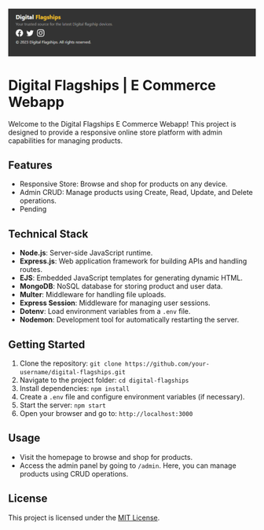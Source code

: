 ![Project Header](https://raw.githubusercontent.com/lakshithaonline/Digital-Flagships-E-Commerce/main/uploads/Screenshot%202023-08-24%20160154.png)

# Digital Flagships | E Commerce Webapp

Welcome to the Digital Flagships E Commerce Webapp! This project is designed to provide a responsive online store platform with admin capabilities for managing products.

## Features

- Responsive Store: Browse and shop for products on any device.
- Admin CRUD: Manage products using Create, Read, Update, and Delete operations.
- Pending
  
## Technical Stack

- **Node.js**: Server-side JavaScript runtime.
- **Express.js**: Web application framework for building APIs and handling routes.
- **EJS**: Embedded JavaScript templates for generating dynamic HTML.
- **MongoDB**: NoSQL database for storing product and user data.
- **Multer**: Middleware for handling file uploads.
- **Express Session**: Middleware for managing user sessions.
- **Dotenv**: Load environment variables from a `.env` file.
- **Nodemon**: Development tool for automatically restarting the server.

## Getting Started

1. Clone the repository: `git clone https://github.com/your-username/digital-flagships.git`
2. Navigate to the project folder: `cd digital-flagships`
3. Install dependencies: `npm install`
4. Create a `.env` file and configure environment variables (if necessary).
5. Start the server: `npm start`
6. Open your browser and go to: `http://localhost:3000`

## Usage

- Visit the homepage to browse and shop for products.
- Access the admin panel by going to `/admin`. Here, you can manage products using CRUD operations.

## License

This project is licensed under the [MIT License](LICENSE).

